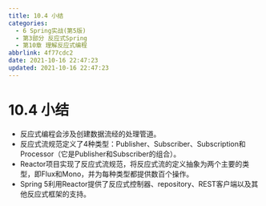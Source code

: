 ```yaml
---
title: 10.4 小结
categories:
  - 6 Spring实战(第5版)
  - 第3部分 反应式Spring
  - 第10章 理解反应式编程
abbrlink: 4f77cdc2
date: 2021-10-16 22:47:23
updated: 2021-10-16 22:47:23
---
```

# 10.4 小结
- 反应式编程会涉及创建数据流经的处理管道。
- 反应式流规范定义了4种类型：Publisher、Subscriber、Subscription和Processor（它是Publisher和Subscriber的组合）。
- Reactor项目实现了反应式流规范，将反应式流的定义抽象为两个主要的类型，即Flux和Mono，并为每种类型都提供数百个操作。
- Spring 5利用Reactor提供了反应式控制器、repository、REST客户端以及其他反应式框架的支持。
